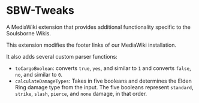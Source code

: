 # SBW-Tweaks
A MediaWiki extension that provides additional functionality specific to the Soulsborne Wikis.

This extension modifies the footer links of our MediaWiki installation.

It also adds several custom parser functions:

* `toCargoBoolean`: converts `true`, `yes`, and similar to `1` and converts `false`, `no`, and similar to `0`.
* `calculateDamageTypes`: Takes in five booleans and determines the Elden Ring damage type from the input. The five booleans represent `standard`, `strike`, `slash`, `pierce`, and `none` damage, in that order.
